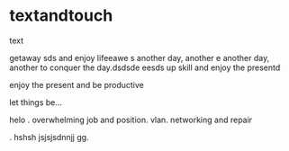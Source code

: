 # textandtouch
text

getaway
sds
and enjoy lifeeawe
s
another day, another
e
another day, another to conquer the day.dsdsde
eesds
up skill and enjoy the presentd

enjoy the present and be productive 

let things be...

helo
. overwhelming job and position. vlan. networking and repair

.
hshsh
jsjsjsdnnjj
gg.
